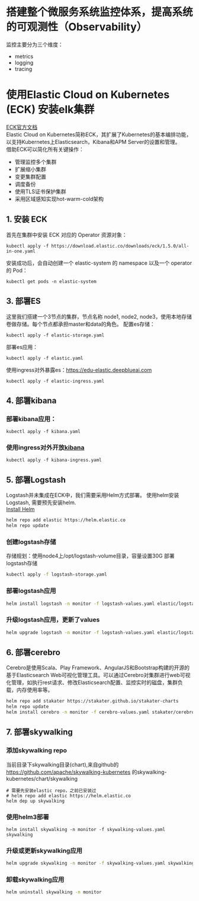 # 搭建整个微服务系统监控体系，提高系统的可观测性（Observability）
监控主要分为三个维度：
* metrics
* logging
* tracing



#  使用Elastic Cloud on Kubernetes (ECK) 安装elk集群
[ECK官方文档](https://www.elastic.co/guide/en/cloud-on-k8s/current/k8s-quickstart.html)   
Elastic Cloud on Kubernetes简称ECK，其扩展了Kubernetes的基本编排功能，以支持Kubernetes上Elasticsearch，Kibana和APM Server的设置和管理。  
借助ECK可以简化所有关键操作：
* 管理监控多个集群
* 扩展缩小集群
* 变更集群配置
* 调度备份
* 使用TLS证书保护集群
* 采用区域感知实现hot-warm-cold架构

## 1. 安装 ECK

首先在集群中安装 ECK 对应的 Operator 资源对象：

````
kubectl apply -f https://download.elastic.co/downloads/eck/1.5.0/all-in-one.yaml
````

安装成功后，会自动创建一个 elastic-system 的 namespace 以及一个 operator 的 Pod：
````
kubectl get pods -n elastic-system
````

## 3. 部署ES

这里我们搭建一个3节点的集群，节点名称 node1, node2, node3，使用本地存储卷做存储。每个节点都承担master和data的角色。
配置es存储：   
````
kubectl apply -f elastic-storage.yaml
````
部署es应用：   
````
kubectl apply -f elastic.yaml
````
使用ingress对外暴露es：https://edu-elastic.deepblueai.com
````
kubectl apply -f elastic-ingress.yaml
````

## 4. 部署kibana
### 部署kibana应用： 
````
kubectl apply -f kibana.yaml
````
### 使用ingress对外开放[kibana](https://edu-elastic.deepblueai.com)
````
kubectl apply -f kibana-ingress.yaml
````

## 5. 部署Logstash
Logstash并未集成在ECK中，我们需要采用Helm方式部署。
使用helm安装Logstash, 需要预先安装helm.  
[Install Helm](https://helm.sh/docs/intro/install/)

````bash
helm repo add elastic https://helm.elastic.co
helm repo update
````

###  创建logstash存储
存储规划：使用node4上/opt/logstash-volume目录，容量设置30G
部署logstash存储
````bash
kubectl apply -f logstash-storage.yaml
````
### 部署logstash应用
````bash
helm install logstash -n monitor -f logstash-values.yaml elastic/logstash
````
### 升级logstash应用，更新了values
````bash
helm upgrade logstash -n monitor -f logstash-values.yaml elastic/logstash
````

## 6. 部署cerebro
Cerebro是使用Scala、Play Framework、AngularJS和Bootstrap构建的开源的基于Elasticsearch Web可视化管理工具。可以通过Cerebro对集群进行web可视化管理，如执行rest请求、修改Elasticsearch配置、监控实时的磁盘，集群负载，内存使用率等。

````bash
helm repo add stakater https://stakater.github.io/stakater-charts
helm repo update
helm install cerebro -n monitor -f cerebro-values.yaml stakater/cerebro
````

## 7. 部署skywalking

### 添加skywalking repo
当前目录下skywalking目录(chart),来自github的 https://github.com/apache/skywalking-kubernetes 的skywalking-kubernetes/chart/skywalking
````
# 需要先安装elastic repo，之前已安装过
# helm repo add elastic https://helm.elastic.co
helm dep up skywalking
````

### 使用helm3部署
````
helm install skywalking -n monitor -f skywalking-values.yaml skywalking
````

### 升级或更新skywalking应用
````bash
helm upgrade skywalking -n monitor -f skywalking-values.yaml skywalking
````
### 卸载skywalking应用
````bash
helm uninstall skywalking -n monitor
````
